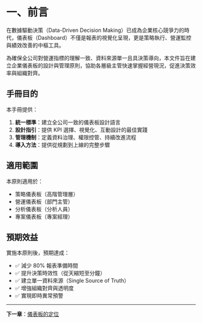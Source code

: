 # 一、前言

在數據驅動決策（Data-Driven Decision Making）已成為企業核心競爭力的時代，儀表板（Dashboard）不僅是報表的視覺化呈現，更是策略執行、營運監控與績效改善的中樞工具。

為確保全公司對營運指標的理解一致、資料來源單一且具決策導向，本文件旨在建立企業儀表板的設計與管理原則，協助各層級主管快速掌握經營現況，促進決策效率與組織對齊。

## 手冊目的

本手冊提供：

1. **統一標準**：建立全公司一致的儀表板設計語言
2. **設計指引**：提供 KPI 選擇、視覺化、互動設計的最佳實踐
3. **管理機制**：定義資料治理、權限控管、持續改進流程
4. **導入方法**：提供從規劃到上線的完整步驟

## 適用範圍

本原則適用於：

- 策略儀表板（高階管理層）
- 營運儀表板（部門主管）
- 分析儀表板（分析人員）
- 專案儀表板（專案經理）

## 預期效益

實施本原則後，預期達成：

- ✅ 減少 80% 報表準備時間
- ✅ 提升決策時效性（從天縮短至分鐘）
- ✅ 建立單一資料來源（Single Source of Truth）
- ✅ 增強組織對齊與透明度
- ✅ 實現即時異常預警

---

**下一章**：[儀表板的定位](02-positioning.md)

